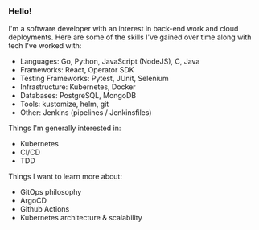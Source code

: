 ### Hello!

I'm a software developer with an interest in back-end work and cloud deployments. Here are some of the skills I've gained over time along with tech I've worked with:

- Languages: Go, Python, JavaScript (NodeJS), C, Java
- Frameworks: React, Operator SDK
- Testing Frameworks: Pytest, JUnit, Selenium
- Infrastructure: Kubernetes, Docker
- Databases: PostgreSQL, MongoDB
- Tools: kustomize, helm, git
- Other: Jenkins (pipelines / Jenkinsfiles)

Things I'm generally interested in:
- Kubernetes
- CI/CD
- TDD

Things I want to learn more about:
- GitOps philosophy
- ArgoCD
- Github Actions
- Kubernetes architecture & scalability
